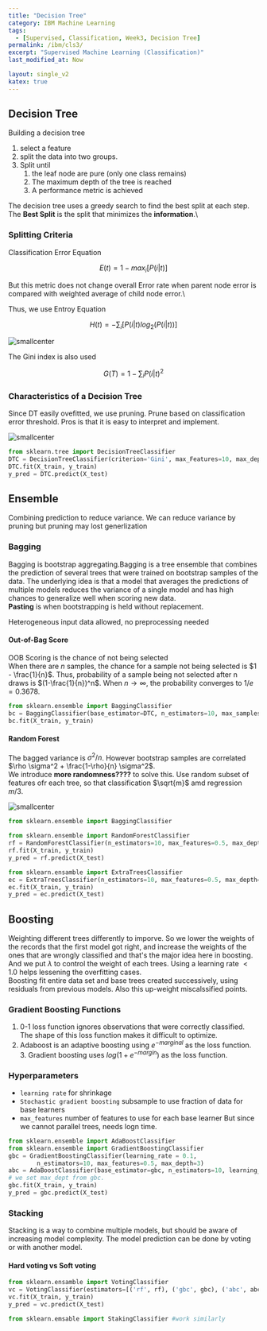 ```yaml
---
title: "Decision Tree"
category: IBM Machine Learning
tags:
  - [Supervised, Classification, Week3, Decision Tree]
permalink: /ibm/cls3/
excerpt: "Supervised Machine Learning (Classification)"
last_modified_at: Now

layout: single_v2
katex: true
---
```


## Decision Tree

Building a decision tree 
1. select a feature
2. split the data into two groups.
3. Split until 
   1. the leaf node are pure (only one class remains)
   2. The maximum depth of the tree is reached
   3. A performance metric is achieved

The decision tree uses a greedy search to find the best split at each step. The **Best Split** is the split that minimizes the **information**.\

### Splitting Criteria
Classification Error Equation 

$$E(t) = 1-max_i[P(i|t)]$$

But this metric does not change overall Error rate when parent node error is compared with weighted average of child node error.\

Thus, we use Entroy Equation

$$ H(t) = -\sum_i[P(i|t)log_2(P(i|t))]$$

![smallcenter](/assets/images/IBM/DT_error.png)

The Gini index is also used

$$ G(T) = 1-\sum_i P(i|t)^2$$

### Characteristics of a Decision Tree
Since DT easily ovefitted, we use pruning. Prune based on classification error threshold. Pros is that it is easy to interpret and implement.

![smallcenter](/assets/images/IBM/DT_purity-error.png)

```python
from sklearn.tree import DecisionTreeClassifier
DTC = DecisionTreeClassifier(criterion='Gini', max_Features=10, max_depth=3)
DTC.fit(X_train, y_train)
y_pred = DTC.predict(X_test)
```

## Ensemble
Combining prediction to reduce variance. We can reduce variance by pruning but pruning may lost generlization

### Bagging
Bagging is bootstrap aggregating.Bagging is a tree ensemble that combines the prediction of several trees that were trained on bootstrap samples of the data. The underlying idea is that a model that averages the predictions of multiple models reduces the variance of a single model and has high chances to generalize well when scoring new data.\
**Pasting** is when bootstrapping is held without replacement.

Heterogeneous input data allowed, no preprocessing needed

#### Out-of-Bag Score
OOB Scoring is the chance of not being selected\
When there are $n$ samples, the chance for a sample not being selected is $1 - \frac{1}{n}$. Thus, probability of a sample being not selected after n draws is $(1-\frac{1}{n})^n$. When $n \to \infty$, the probability converges to $1/e = 0.3678$. 

```python
from sklearn.ensemble import BaggingClassifier
bc = BaggingClassifier(base_estimator=DTC, n_estimators=10, max_samples=0.5, max_features=0.5)
bc.fit(X_train, y_train)
``` 

#### Random Forest
The bagged variance is $\sigma^2 /n$. However bootstrap samples are correlated $\rho \sigma^2 + \frac{1-\rho}{n} \sigma^2$.\
We introduce **more randomness????** to solve this. Use random subset of features ofr each tree, so that classification $\sqrt{m}$ amd regression $m/3$. 

![smallcenter](/assets/images/IBM/RFM.png)

```python
from sklearn.ensemble import BaggingClassifier

from sklearn.ensemble import RandomForestClassifier
rf = RandomForestClassifier(n_estimators=10, max_features=0.5, max_depth=3)
rf.fit(X_train, y_train)
y_pred = rf.predict(X_test)

from sklearn.ensamble import ExtraTreesClassifier
ec = ExtraTreesClassifier(n_estimators=10, max_features=0.5, max_depth=3)
ec.fit(X_train, y_train)
y_pred = ec.predict(X_test)
```

## Boosting
Weighting different trees differently to imporve. So we lower the weights of the records that the first model got right, and increase the weights of the ones that are wrongly classified and that's the major idea here in boosting.
And we put $\lambda$ to control the weight of each trees. Using a learning rate $< 1.0$ helps lessening the overfitting cases.\
Boosting fit entire data set and base trees created successively, using residuals from previous models. Also this up-weight miscalssified points.

### Gradient Boosting Functions
1. 0-1 loss function ignores observations that were correctly classified. The shape of this loss function makes it difficult to optimize.
2. Adaboost is an adaptive boosting using $e^{-marginal}$ as the loss function. 3. Gradient boosting uses $log(1+e^{-margin})$ as the loss function.

### Hyperparameters
- `learning rate` for shrinkage
- `Stochastic gradient boosting` subsample to use fraction of data for base learners
- `max_features` number of features to use for each base learner
But since we cannot parallel trees, needs logn time. 

```python
from sklearn.ensemble import AdaBoostClassifier
from sklearn.ensemble import GradientBoostingClassifier
gbc = GradientBoostingClassifier(learning_rate = 0.1,
        n_estimators=10, max_features=0.5, max_depth=3)
abc = AdaBoostClassifier(base_estimator=gbc, n_estimators=10, learning_rate=0.1)
# we set max_dept from gbc.
gbc.fit(X_train, y_train)
y_pred = gbc.predict(X_test)
```

### Stacking
Stacking is a way to combine multiple models, but should be aware of increasing model complexity. The model prediction can be done by voting or with another model.
#### Hard voting vs Soft voting

```python
from sklearn.ensamble import VotingClassifier
vc = VotingClassifier(estimators=[('rf', rf), ('gbc', gbc), ('abc', abc)], voting='hard')
vc.fit(X_train, y_train)
y_pred = vc.predict(X_test)

from sklearn.emsable import StakingClassifier #work similarly
```
